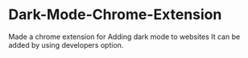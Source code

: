# Dark-Mode-Chrome-Extension

Made a chrome extension for Adding dark mode to websites
It can be added by using developers option. 

